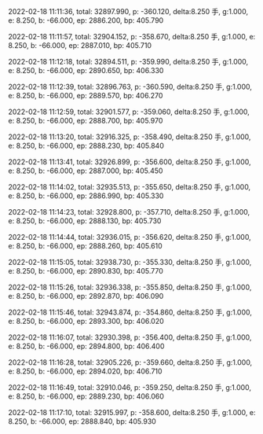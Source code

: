 2022-02-18 11:11:36, total: 32897.990, p: -360.120, delta:8.250 手, g:1.000, e: 8.250, b: -66.000, ep: 2886.200, bp: 405.790

2022-02-18 11:11:57, total: 32904.152, p: -358.670, delta:8.250 手, g:1.000, e: 8.250, b: -66.000, ep: 2887.010, bp: 405.710

2022-02-18 11:12:18, total: 32894.511, p: -359.990, delta:8.250 手, g:1.000, e: 8.250, b: -66.000, ep: 2890.650, bp: 406.330

2022-02-18 11:12:39, total: 32896.763, p: -360.590, delta:8.250 手, g:1.000, e: 8.250, b: -66.000, ep: 2889.570, bp: 406.270

2022-02-18 11:12:59, total: 32901.577, p: -359.060, delta:8.250 手, g:1.000, e: 8.250, b: -66.000, ep: 2888.700, bp: 405.970

2022-02-18 11:13:20, total: 32916.325, p: -358.490, delta:8.250 手, g:1.000, e: 8.250, b: -66.000, ep: 2888.230, bp: 405.840

2022-02-18 11:13:41, total: 32926.899, p: -356.600, delta:8.250 手, g:1.000, e: 8.250, b: -66.000, ep: 2887.000, bp: 405.450

2022-02-18 11:14:02, total: 32935.513, p: -355.650, delta:8.250 手, g:1.000, e: 8.250, b: -66.000, ep: 2886.990, bp: 405.330

2022-02-18 11:14:23, total: 32928.800, p: -357.710, delta:8.250 手, g:1.000, e: 8.250, b: -66.000, ep: 2888.130, bp: 405.730

2022-02-18 11:14:44, total: 32936.015, p: -356.620, delta:8.250 手, g:1.000, e: 8.250, b: -66.000, ep: 2888.260, bp: 405.610

2022-02-18 11:15:05, total: 32938.730, p: -355.330, delta:8.250 手, g:1.000, e: 8.250, b: -66.000, ep: 2890.830, bp: 405.770

2022-02-18 11:15:26, total: 32936.338, p: -355.850, delta:8.250 手, g:1.000, e: 8.250, b: -66.000, ep: 2892.870, bp: 406.090

2022-02-18 11:15:46, total: 32943.874, p: -354.860, delta:8.250 手, g:1.000, e: 8.250, b: -66.000, ep: 2893.300, bp: 406.020

2022-02-18 11:16:07, total: 32930.398, p: -356.400, delta:8.250 手, g:1.000, e: 8.250, b: -66.000, ep: 2894.800, bp: 406.400

2022-02-18 11:16:28, total: 32905.226, p: -359.660, delta:8.250 手, g:1.000, e: 8.250, b: -66.000, ep: 2894.020, bp: 406.710

2022-02-18 11:16:49, total: 32910.046, p: -359.250, delta:8.250 手, g:1.000, e: 8.250, b: -66.000, ep: 2889.230, bp: 406.060

2022-02-18 11:17:10, total: 32915.997, p: -358.600, delta:8.250 手, g:1.000, e: 8.250, b: -66.000, ep: 2888.840, bp: 405.930